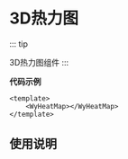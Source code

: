 <!--
 * @Author: wyk
 * @Date: 2024-09-14 15:30:17
 * @LastEditTime: 2024-09-27 16:51:04
 * @Description:
-->

# 3D热力图

::: tip

<!-- 使用该组件需要提前安装threeJs、当前所用版本0.164.1 -->

3D热力图组件
:::

<WyHeatMap></WyHeatMap>

**代码示例**

```vue
<template>
    <WyHeatMap></WyHeatMap>
</template>
```

## 使用说明
